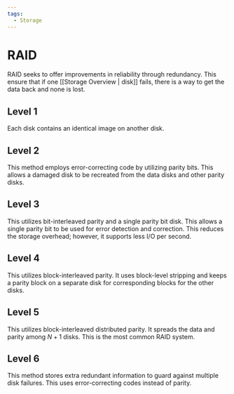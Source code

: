 ```yaml
---
tags:
  - Storage
---
```

# RAID
RAID seeks to offer improvements in reliability through redundancy. This ensure that if one [[Storage Overview | disk]] fails, there is a way to get the data back and none is lost.
## Level 1
Each disk contains an identical image on another disk.
## Level 2
This method employs error-correcting code by utilizing parity bits. This allows a damaged disk to be recreated from the data disks and other parity disks.
## Level 3
This utilizes bit-interleaved parity and a single parity bit disk. This allows a single parity bit to be used for error detection and correction. This reduces the storage overhead; however, it supports less I/O per second.
## Level 4
This utilizes block-interleaved parity. It uses block-level stripping and keeps a parity block on a separate disk for corresponding blocks for the other disks.
## Level 5
This utilizes block-interleaved distributed parity. It spreads the data and parity among $N+1$ disks. This is the most common RAID system.
## Level 6
This method stores extra redundant information to guard against multiple disk failures. This uses error-correcting codes instead of parity.